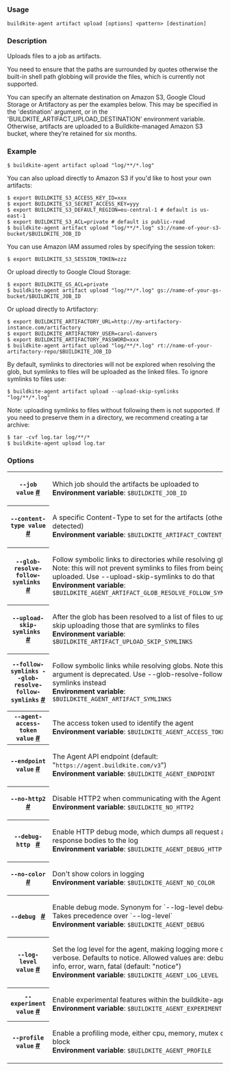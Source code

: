 <!--
  _____   ____    _   _  ____ _______   ______ _____ _____ _______
 |  __ \ / __ \  | \ | |/ __ \__   __| |  ____|  __ \_   _|__   __|
 | |  | | |  | | |  \| | |  | | | |    | |__  | |  | || |    | |
 | |  | | |  | | | . ` | |  | | | |    |  __| | |  | || |    | |
 | |__| | |__| | | |\  | |__| | | |    | |____| |__| || |_   | |
 |_____/ \____/  |_| \_|\____/  |_|    |______|_____/_____|  |_|

This file is auto-generated by scripts/update-agent-help.sh, please update the
agent CLI help in https://github.com/buildkite/agent and run the generation
script.

-->

### Usage

`buildkite-agent artifact upload [options] <pattern> [destination]`

### Description

Uploads files to a job as artifacts.

You need to ensure that the paths are surrounded by quotes otherwise the
built-in shell path globbing will provide the files, which is currently not
supported.

You can specify an alternate destination on Amazon S3, Google Cloud Storage
or Artifactory as per the examples below. This may be specified in the
&#39;destination&#39; argument, or in the &#39;BUILDKITE_ARTIFACT_UPLOAD_DESTINATION&#39;
environment variable. Otherwise, artifacts are uploaded to a
Buildkite-managed Amazon S3 bucket, where they’re retained for six months.

### Example

```shell
$ buildkite-agent artifact upload "log/**/*.log"
```

You can also upload directly to Amazon S3 if you&#39;d like to host your own artifacts:

```shell
$ export BUILDKITE_S3_ACCESS_KEY_ID=xxx
$ export BUILDKITE_S3_SECRET_ACCESS_KEY=yyy
$ export BUILDKITE_S3_DEFAULT_REGION=eu-central-1 # default is us-east-1
$ export BUILDKITE_S3_ACL=private # default is public-read
$ buildkite-agent artifact upload "log/**/*.log" s3://name-of-your-s3-bucket/$BUILDKITE_JOB_ID
```

You can use Amazon IAM assumed roles by specifying the session token:

```shell
$ export BUILDKITE_S3_SESSION_TOKEN=zzz
```

Or upload directly to Google Cloud Storage:

```shell
$ export BUILDKITE_GS_ACL=private
$ buildkite-agent artifact upload "log/**/*.log" gs://name-of-your-gs-bucket/$BUILDKITE_JOB_ID
```

Or upload directly to Artifactory:

```shell
$ export BUILDKITE_ARTIFACTORY_URL=http://my-artifactory-instance.com/artifactory
$ export BUILDKITE_ARTIFACTORY_USER=carol-danvers
$ export BUILDKITE_ARTIFACTORY_PASSWORD=xxx
$ buildkite-agent artifact upload "log/**/*.log" rt://name-of-your-artifactory-repo/$BUILDKITE_JOB_ID
```

By default, symlinks to directories will not be explored when resolving the glob, but symlinks to
files will be uploaded as the linked files. To ignore symlinks to files use:

```shell
$ buildkite-agent artifact upload --upload-skip-symlinks "log/**/*.log"
```

Note: uploading symlinks to files without following them is not supported.
If you need to preserve them in a directory, we recommend creating a tar archive:

```shell
$ tar -cvf log.tar log/**/*
$ buildkite-agent upload log.tar
```

### Options

<!-- vale off -->

<table class="Docs__attribute__table">
<tr id="job"><th><code>--job value</code> <a class="Docs__attribute__link" href="#job">#</a></th><td><p>Which job should the artifacts be uploaded to<br /><strong>Environment variable</strong>: <code>$BUILDKITE_JOB_ID</code></p></td></tr>
<tr id="content-type"><th><code>--content-type value</code> <a class="Docs__attribute__link" href="#content-type">#</a></th><td><p>A specific Content-Type to set for the artifacts (otherwise detected)<br /><strong>Environment variable</strong>: <code>$BUILDKITE_ARTIFACT_CONTENT_TYPE</code></p></td></tr>
<tr id="glob-resolve-follow-symlinks"><th><code>--glob-resolve-follow-symlinks </code> <a class="Docs__attribute__link" href="#glob-resolve-follow-symlinks">#</a></th><td><p>Follow symbolic links to directories while resolving globs. Note: this will not prevent symlinks to files from being uploaded. Use --upload-skip-symlinks to do that<br /><strong>Environment variable</strong>: <code>$BUILDKITE_AGENT_ARTIFACT_GLOB_RESOLVE_FOLLOW_SYMLINKS</code></p></td></tr>
<tr id="upload-skip-symlinks"><th><code>--upload-skip-symlinks </code> <a class="Docs__attribute__link" href="#upload-skip-symlinks">#</a></th><td><p>After the glob has been resolved to a list of files to upload, skip uploading those that are symlinks to files<br /><strong>Environment variable</strong>: <code>$BUILDKITE_ARTIFACT_UPLOAD_SKIP_SYMLINKS</code></p></td></tr>
<tr id="follow-symlinks"><th><code>--follow-symlinks --glob-resolve-follow-symlinks</code> <a class="Docs__attribute__link" href="#follow-symlinks">#</a></th><td><p>Follow symbolic links while resolving globs. Note this argument is deprecated. Use --glob-resolve-follow-symlinks instead<br /><strong>Environment variable</strong>: <code>$BUILDKITE_AGENT_ARTIFACT_SYMLINKS</code></p></td></tr>
<tr id="agent-access-token"><th><code>--agent-access-token value</code> <a class="Docs__attribute__link" href="#agent-access-token">#</a></th><td><p>The access token used to identify the agent<br /><strong>Environment variable</strong>: <code>$BUILDKITE_AGENT_ACCESS_TOKEN</code></p></td></tr>
<tr id="endpoint"><th><code>--endpoint value</code> <a class="Docs__attribute__link" href="#endpoint">#</a></th><td><p>The Agent API endpoint (default: "<code>https://agent.buildkite.com/v3</code>")<br /><strong>Environment variable</strong>: <code>$BUILDKITE_AGENT_ENDPOINT</code></p></td></tr>
<tr id="no-http2"><th><code>--no-http2 </code> <a class="Docs__attribute__link" href="#no-http2">#</a></th><td><p>Disable HTTP2 when communicating with the Agent API.<br /><strong>Environment variable</strong>: <code>$BUILDKITE_NO_HTTP2</code></p></td></tr>
<tr id="debug-http"><th><code>--debug-http </code> <a class="Docs__attribute__link" href="#debug-http">#</a></th><td><p>Enable HTTP debug mode, which dumps all request and response bodies to the log<br /><strong>Environment variable</strong>: <code>$BUILDKITE_AGENT_DEBUG_HTTP</code></p></td></tr>
<tr id="no-color"><th><code>--no-color </code> <a class="Docs__attribute__link" href="#no-color">#</a></th><td><p>Don't show colors in logging<br /><strong>Environment variable</strong>: <code>$BUILDKITE_AGENT_NO_COLOR</code></p></td></tr>
<tr id="debug"><th><code>--debug </code> <a class="Docs__attribute__link" href="#debug">#</a></th><td><p>Enable debug mode. Synonym for `--log-level debug`. Takes precedence over `--log-level`<br /><strong>Environment variable</strong>: <code>$BUILDKITE_AGENT_DEBUG</code></p></td></tr>
<tr id="log-level"><th><code>--log-level value</code> <a class="Docs__attribute__link" href="#log-level">#</a></th><td><p>Set the log level for the agent, making logging more or less verbose. Defaults to notice. Allowed values are: debug, info, error, warn, fatal (default: "notice")<br /><strong>Environment variable</strong>: <code>$BUILDKITE_AGENT_LOG_LEVEL</code></p></td></tr>
<tr id="experiment"><th><code>--experiment value</code> <a class="Docs__attribute__link" href="#experiment">#</a></th><td><p>Enable experimental features within the buildkite-agent<br /><strong>Environment variable</strong>: <code>$BUILDKITE_AGENT_EXPERIMENT</code></p></td></tr>
<tr id="profile"><th><code>--profile value</code> <a class="Docs__attribute__link" href="#profile">#</a></th><td><p>Enable a profiling mode, either cpu, memory, mutex or block<br /><strong>Environment variable</strong>: <code>$BUILDKITE_AGENT_PROFILE</code></p></td></tr>
</table>

<!-- vale on -->
